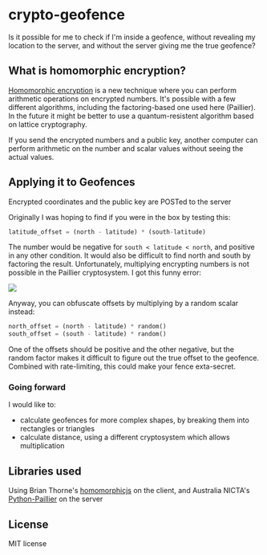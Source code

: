 # crypto-geofence

Is it possible for me to check if I'm inside a geofence, without revealing my location to
the server, and without the server giving me the true geofence?

## What is homomorphic encryption?

<a href="https://en.wikipedia.org/wiki/Homomorphic_encryption">Homomorphic encryption</a> is a new technique where you can perform arithmetic operations on
encrypted numbers.  It's possible with a few different algorithms, including the factoring-based one
used here (Paillier).  In the future it might be better to use a quantum-resistent algorithm
based on lattice cryptography.

If you send the encrypted numbers and a public key, another computer can perform arithmetic on
the number and scalar values without seeing the actual values.

## Applying it to Geofences

Encrypted coordinates and the public key are POSTed to the server

Originally I was hoping to find if you were in the box by testing this:

```python
latitude_offset = (north - latitude) * (south-latitude)
```

The number would be negative for ```south < latitude < north```, and positive in any other
condition.  It would also be difficult to find north and south by factoring the result.
Unfortunately, multiplying encrypting numbers is not possible in the Paillier
cryptosystem.  I got this funny error:

<img src="http://i.imgur.com/Hipe0LB.png"/>

Anyway, you can obfuscate offsets by multiplying by a random scalar instead:

```python
north_offset = (north - latitude) * random()
south_offset = (south - latitude) * random()
```

One of the offsets should be positive and the other negative, but the random factor makes
it difficult to figure out the true offset to the geofence. Combined with rate-limiting,
this could make your fence exta-secret.

### Going forward

I would like to:

- calculate geofences for more complex shapes, by breaking them into rectangles or triangles
- calculate distance, using a different cryptosystem which allows multiplication

## Libraries used

Using Brian Thorne's <a href="https://github.com/hardbyte/paillier.js">homomorphicjs</a> on the client,
and Australia NICTA's <a href="https://github.com/NICTA/python-paillier">Python-Paillier</a>
on the server

## License

MIT license
